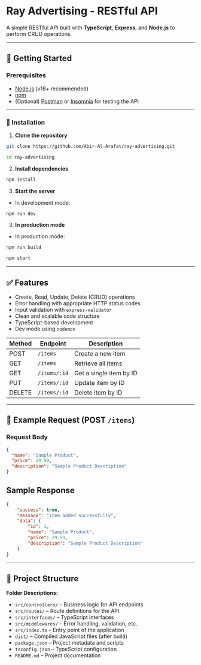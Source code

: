 # Ray Advertising - RESTful API

A simple RESTful API built with **TypeScript**, **Express**, and **Node.js** to perform CRUD operations. 

---

## 🚀 Getting Started

### Prerequisites

- [Node.js](https://nodejs.org/) (v18+ recommended)
- [npm](https://www.npmjs.com/)
- (Optional) [Postman](https://www.postman.com/) or [Insomnia](https://insomnia.rest/) for testing the API

---

### 🔧 Installation

1. **Clone the repository**

```bash
git clone https://github.com/Abir-Al-Arafat/ray-advertising.git
```
```bash
cd ray-advertising
```

2. **Install dependencies**

```bash
npm install
```

3. **Start the server**
- In development mode:
```bash
npm run dev
```

3. **In production mode**
- In production mode:
```bash
npm run build
```
```bash
npm start
```
---
## ✅ Features

- Create, Read, Update, Delete (CRUD) operations
- Error handling with appropriate HTTP status codes
- Input validation with `express-validator`
- Clean and scalable code structure
- TypeScript-based development
- Dev mode using `nodemon`


| Method | Endpoint     | Description             |
| ------ | ------------ | ----------------------- |
| POST   | `/items`     | Create a new item       |
| GET    | `/items`     | Retrieve all items      |
| GET    | `/items/:id` | Get a single item by ID |
| PUT    | `/items/:id` | Update item by ID       |
| DELETE | `/items/:id` | Delete item by ID       |

---

## 🧪 Example Request (POST `/items`)

### Request Body

```json
{
  "name": "Sample Product",
  "price": 29.99,
  "description": "Sample Product Description"
}
```

## Sample Response

```json
{
    "success": true,
    "message": "item added successfully",
    "data": {
        "id": 1,
        "name": "Sample Product",
        "price": 29.99,
        "description": "Sample Product Description"
    }
}
```

---

## 📁 Project Structure


**Folder Descriptions:**

- `src/controllers/` – Business logic for API endpoints  
- `src/routes/` – Route definitions for the API  
- `src/interfaces/` – TypeScript interfaces  
- `src/middlewares/` – Error handling, validation, etc.  
- `src/index.ts` – Entry point of the application  
- `dist/` – Compiled JavaScript files (after build)  
- `package.json` – Project metadata and scripts  
- `tsconfig.json` – TypeScript configuration  
- `README.md` – Project documentation


